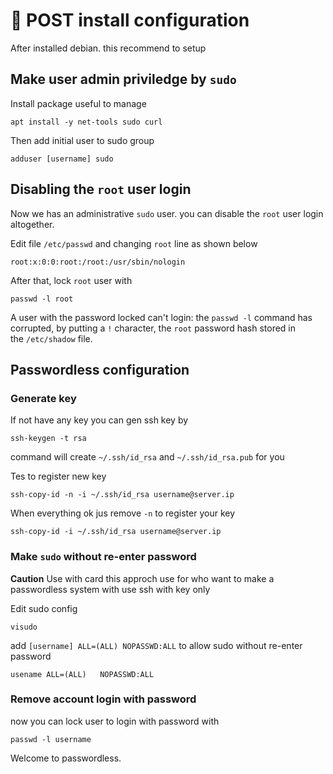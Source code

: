 # :wrench: POST install configuration

After installed debian. this recommend to setup

## Make user admin priviledge by `sudo`

Install package useful to manage 

``` shell
apt install -y net-tools sudo curl
```

Then add initial user to sudo group

``` shell
adduser [username] sudo
```

## Disabling the `root` user login

Now we has an administrative `sudo` user. you can disable the `root` user login altogether.

Edit file `/etc/passwd` and changing `root` line as shown below

``` shell
root:x:0:0:root:/root:/usr/sbin/nologin
```

After that, lock `root` user with

``` shell
passwd -l root
```

A user with the password locked can't login: the `passwd -l` command has corrupted, by putting a `!` character, the `root` password hash stored in the `/etc/shadow` file.

## Passwordless configuration

### Generate key

If not have any key you can gen ssh key by

```shell
ssh-keygen -t rsa
```

command will create `~/.ssh/id_rsa` and `~/.ssh/id_rsa.pub` for you

Tes to register new key

```shell
ssh-copy-id -n -i ~/.ssh/id_rsa username@server.ip
```

When everything ok jus remove `-n` to register your key

```shell
ssh-copy-id -i ~/.ssh/id_rsa username@server.ip
```

### Make `sudo` without re-enter password

**Caution** Use with card this approch use for who want to make a passwordless system with use ssh with key only

Edit sudo config

```shell
visudo
```

add `[username] ALL=(ALL) NOPASSWD:ALL` to allow sudo without re-enter password

```shell
usename ALL=(ALL)   NOPASSWD:ALL
```

### Remove account login with password

now you can lock user to login with password with

```shell
passwd -l username
```

Welcome to passwordless.
